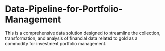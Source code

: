# Data-Pipeline-for-Portfolio-Management
This is a comprehensive data solution designed to streamline the collection, transformation, and analysis of financial data related to gold as a commodity for investment portfolio management. 
